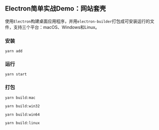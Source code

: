 ## Electron简单实战Demo：网站套壳

使用`Electron`构建桌面应用程序，并用`electron-builder`打包成可安装运行的文件，支持三个平台：macOS、Windows和Linux。


### 安装

```
yarn add
```


### 运行

```
yarn start
```

### 打包

```
yarn build:mac 

yarn build:win32

yarn build:win64

yarn build:linux
```

